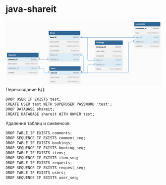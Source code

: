 # java-shareit

![ER-диаграмма](ShareIt.png)
Пересоздание БД:

```postgresql
DROP USER IF EXISTS test;
CREATE USER test WITH SUPERUSER PASSWORD 'test';
DROP DATABASE shareit;
CREATE DATABASE shareit WITH OWNER test;
```

Удаление таблиц и сиквенсов:

```postgresql
DROP TABLE IF EXISTS comments;
DROP SEQUENCE IF EXISTS comment_seq;
DROP TABLE IF EXISTS bookings;
DROP SEQUENCE IF EXISTS booking_seq;
DROP TABLE IF EXISTS items;
DROP SEQUENCE IF EXISTS item_seq;
DROP TABLE IF EXISTS requests;
DROP SEQUENCE IF EXISTS request_seq;
DROP TABLE IF EXISTS users;
DROP SEQUENCE IF EXISTS user_seq;
```